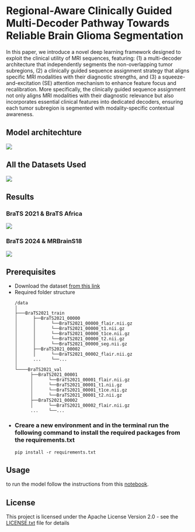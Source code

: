 # Regional-Aware Clinically Guided Multi-Decoder Pathway Towards Reliable Brain Glioma Segmentation
In this paper, we introduce a novel deep learning framework designed to exploit the clinical utility of MRI sequences, featuring: (1) a multi-decoder architecture that independently segments the non-overlapping tumor subregions, (2) a clinically guided sequence assignment strategy that aligns specific MRI modalities with their diagnostic strengths, and (3) a squeeze-and-excitation (SE) attention mechanism to enhance feature focus and recalibration. More specifically, the clinically guided sequence assignment not only aligns MRI modalities with their diagnostic relevance but also incorporates essential clinical features into dedicated decoders, ensuring each tumor subregion is segmented with modality-specific contextual awareness. 
## Model architechture
<img src="https://github.com/user-attachments/assets/51156cb2-a7a1-414d-85e9-35b7db7dbb4d">

## All the Datasets Used
<img src="https://github.com/user-attachments/assets/355249af-3da2-43ff-9029-494a6fe0d89d">

## Results
### BraTS 2021 & BraTS Africa
<img src='https://github.com/user-attachments/assets/e329fc70-2fb8-4df5-9130-e07b3d7ca026'>

### BraTS 2024 & MRBrainS18
<img src='https://github.com/user-attachments/assets/38b9cbcf-397a-4607-8ba5-ae5920a994b0'>


## Prerequisites
<ul>
  <li>Download the dataset <a href='https://www.med.upenn.edu/cbica/brats2021/#Data2'>from this link</a></li>
  <li>Required folder structure</li>
  
  ```
  /data 
 │
 ├───BraTS2021_train
 │      ├──BraTS2021_00000 
 │      │      └──BraTS2021_00000_flair.nii.gz
 │      │      └──BraTS2021_00000_t1.nii.gz
 │      │      └──BraTS2021_00000_t1ce.nii.gz
 │      │      └──BraTS2021_00000_t2.nii.gz
 │      │      └──BraTS2021_00000_seg.nii.gz
 │      ├──BraTS2021_00002
 │      │      └──BraTS2021_00002_flair.nii.gz
 │      ...    └──...
 │
 └────BraTS2021_val
        ├──BraTS2021_00001 
        │      └──BraTS2021_00001_flair.nii.gz
        │      └──BraTS2021_00001_t1.nii.gz
        │      └──BraTS2021_00001_t1ce.nii.gz
        │      └──BraTS2021_00001_t2.nii.gz
        ├──BraTS2021_00002
        │      └──BraTS2021_00002_flair.nii.gz
        ...    └──...
  ```

  <li>
    <h3>Creare a new environment and in the terminal run the following command to install the required packages from the requirements.txt</h3>

  ``` 
  pip install -r requirements.txt
  ```
  </li>
  
</ul>

## Usage


to run the model follow the instructions from this   <a href='https://github.com/abbas695/Regional_aware_U-NET/blob/main/notebook/regional_aware.ipynb'>notebook<a/>.

## License
This project is licensed under the   Apache License Version 2.0 - see the <a href='https://github.com/abbas695/Regional_aware_U-NET/blob/main/LICENSE'>LICENSE.txt</a> file for details
